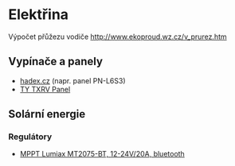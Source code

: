 # Elektřina

Výpočet přůžezu vodiče
http://www.ekoproud.wz.cz/v_prurez.htm

## Vypínače a panely

* [hadex.cz](https://www.hadex.cz/_40dverni-vypinace-prepinace-tlacitka-do-aut-lodi-a-karavanu/) (napr. panel PN-L6S3)
* [TY TXRV Panel](https://www.aliexpress.com/item/32913531828.html?spm=a2g0s.9042311.0.0.40694c4dUEs1Ut)

## Solární energie

### Regulátory

* [MPPT Lumiax MT2075-BT, 12-24V/20A, bluetooth](https://hadex.cz/g918c-solarni-regulator-mppt-lumiax-mt2075-bt-12-24v20a-bluetooth/)
